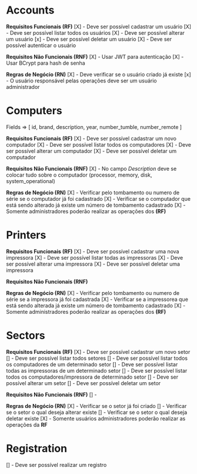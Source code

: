 # Accounts
**Requisitos Funcionais (RF)**
[X] - Deve ser possível cadastrar um usuário
[X] - Deve ser possível listar todos os usuários
[X] - Deve ser possível alterar um usuário
[x] - Deve ser possível deletar um usuário
[X] - Deve ser possível autenticar o usuário

**Requisitos Não Funcionais (RNF)**
[X] - Usar JWT para autenticação
[X] - Usar BCrypt para hash de senha

**Regras de Negócio (RN)**
[X] - Deve verificar se o usuário criado já existe
[x] - O usuário responsável pelas operações deve ser um usuário administrador

# Computers
Fields => [ id, brand, description, year,
            number_tumble, number_remote ]

**Requisitos Funcionais (RF)**
[X] - Deve ser possível cadastrar um novo computador
[X] - Deve ser possível listar todos os computadores
[X] - Deve ser possível alterar um computador
[X] - Deve ser possível deletar um computador

**Requisitos Não Funcionais (RNF)**
[X] - No campo *Description* deve se colocar tudo sobre
     o computador (processor, memory, disk, system_operational)

**Regras de Negócio (RN)**
[X] - Verificar pelo tombamento ou numero de série se o computador já foi cadastrado
[X] - Verificar se o computador que está sendo alterado já existe um número de tombamento cadastrado
[X] - Somente administradores poderão realizar as operações dos **(RF)**

# Printers
**Requisitos Funcionais (RF)**
[X] - Deve ser possível cadastrar uma nova impressora
[X] - Deve ser possível listar todas as impressoras
[X] - Deve ser possível alterar uma impressora
[X] - Deve ser possível deletar uma impressora

**Requisitos Não Funcionais (RNF)**

**Regras de Negócio (RN)**
[X] - Verificar pelo tombamento ou numero de série se a impressora já foi cadastrada
[X] - Verificar se a impressorea que está sendo alterada já existe um número de tombamento cadastrado
[X] - Somente administradores poderão realizar as operações dos **(RF)**

# Sectors
**Requisitos Funcionais (RF)**
[X] - Deve ser possível cadastrar um novo setor
[] - Deve ser possível listar todos setores
[] - Deve ser possível listar todos os computadores de um determinado setor
[] - Deve ser possível listar todas as impressoras de um determinado setor
[] - Deve ser possível listar todos os computadores/impressora de determinado setor
[] - Deve ser possível alterar um setor
[] - Deve ser possível deletar um setor

**Requisitos Não Funcionais (RNF)**
[] -

**Regras de Negócio (RN)**
[X] - Verificar se o setor já foi criado
[] - Verificar se o setor o qual deseja alterar existe
[] - Verificar se o setor o qual deseja deletar existe
[X] - Somente usuários administradores poderão realizar as operações da **RF**

# Registration
[] - Deve ser possível realizar um registro
